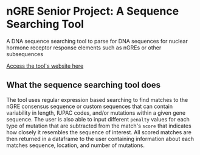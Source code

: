 # nGRE Senior Project: A Sequence Searching Tool

A DNA sequence searching tool to parse for DNA sequences for nuclear hormone receptor response elements such as nGREs or other subsequences

[Access the tool's website here](https://share.streamlit.io/hewittk/ngre-senior-project/streamlit_site/streamlit_sharing.py)

## What the sequence searching tool does

The tool uses regular expression based searching to find matches to the nGRE consensus sequence or custom sequences that can contain variability in length, IUPAC codes, and/or mutations within a given gene sequence. The user is also able to input different `penalty` values for each type of mutation that are subtracted from the match's `score` that indicates how closely it resembles the sequence of interest. All scored matches are then returned in a dataframe to the user containing information about each matches sequence, location, and number of mutations.
